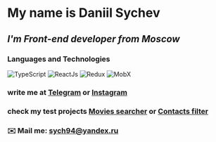 # My name is **Daniil Sychev**
## *I'm Front-end developer from Moscow*

### Languages and Technologies 
![TypeScript](https://img.shields.io/badge/-TypeScript-090909?style=for-the-badge&logo=TypeScript)
![ReactJs](https://img.shields.io/badge/-React%20Js-090909?style=for-the-badge&logo=React)
![Redux](https://img.shields.io/badge/-Redux-090909?style=for-the-badge&logo=Redux)
![MobX](https://img.shields.io/badge/-mobX-090909?style=for-the-badge&logo=mobX)

### write me at [Telegram](https://t.me/SeeYou776) or [Instagram](https://www.instagram.com/dania_sych)
### check my test projects [Movies searcher](https://movies-trailer-search.herokuapp.com/) or [Contacts filter](https://contacts-list-react.herokuapp.com/)

### ✉️ Mail me: sych94@yandex.ru

<!--
**KgStar777/kgstar777** is a ✨ _special_ ✨ repository because its `README.md` (this file) appears on your GitHub profile.

Here are some ideas to get you started:

![TypeScript](https://img.shields.io/badge/-TypeScript-090909?style=for-the-badge&logo=TypeScript)

- 🔭 I’m currently working on ...
- 🌱 I’m currently learning ...
- 👯 I’m looking to collaborate on ...
- 🤔 I’m looking for help with ...
- 💬 Ask me about ...
- 📫 How to reach me: ...
- 😄 Pronouns: ...
- ⚡ Fun fact: ...
-->
